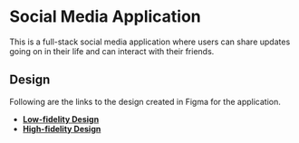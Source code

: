# Social Media Application
This is a full-stack social media application where users can share updates going on in their life and can interact with their friends.

## Design
Following are the links to the design created in Figma for the application.
- **[Low-fidelity Design](https://www.figma.com/file/Y7SSEJ3aQBP9Lfxvwzv1Hq/Untitled?type=design&node-id=0%3A1&mode=design&t=wKcAR8ZLwV6aRPEJ-1)**
- **[High-fidelity Design](https://www.figma.com/file/P95X1lbOqg5koYZyxeF1Ak/Untitled?type=design&node-id=0-1&mode=design&t=1POqVQcyYMvI70Wg-0)**
